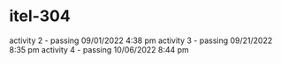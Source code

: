 # itel-304

activity 2 - passing 09/01/2022 4:38 pm
activity 3 - passing 09/21/2022 8:35 pm
activity 4 - passing 10/06/2022 8:44 pm
